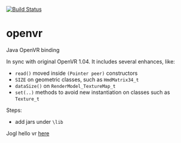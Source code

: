
[![Build Status](https://travis-ci.org/alicanalbayrak/openvr.svg?branch=master)](https://travis-ci.org/alicanalbayrak/openvr)
# openvr 
Java OpenVR binding

In sync with original OpenVR 1.04. It includes several enhances, like:

- `read()` moved inside `(Pointer peer)` constructors
- `SIZE` on geometric classes, such as `HmdMatrix34_t`
- `dataSize()` on `RenderModel_TextureMap_t`
- `set(..)` methods to avoid new instantiation on classes such as `Texture_t`

Steps:

- add jars under `\lib`

Jogl hello vr [here](https://github.com/elect86/jogl-hello-vr)
